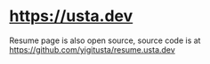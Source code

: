# https://usta.dev

Resume page is also open source, source code is at https://github.com/yigitusta/resume.usta.dev
